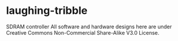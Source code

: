 # laughing-tribble
SDRAM controller
All software and hardware designs here are under Creative Commons Non-Commercial Share-Alike V3.0 License.
